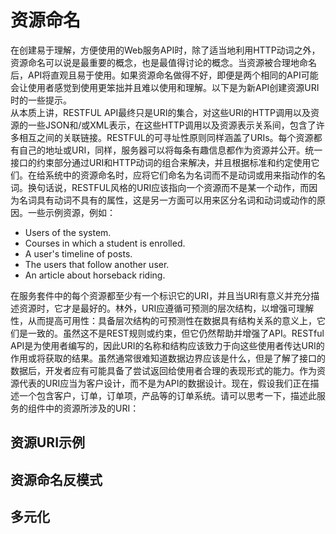 # 资源命名
在创建易于理解，方便使用的Web服务API时，除了适当地利用HTTP动词之外，资源命名可以说是最重要的概念，也是最值得讨论的概念。当资源被合理地命名后，API将直观且易于使用。如果资源命名做得不好，即便是两个相同的API可能会让使用者感觉到使用更笨拙并且难以使用和理解。以下是为新API创建资源URI时的一些提示。  
从本质上讲，RESTFUL API最终只是URI的集合，对这些URI的HTTP调用以及资源的一些JSON和/或XML表示，在这些HTTP调用以及资源表示关系间，包含了许多相互之间的关联链接。RESTFUL的可寻址性原则同样涵盖了URIs。每个资源都有自己的地址或URI，同样，服务器可以将每条有趣信息都作为资源并公开。统一接口的约束部分通过URI和HTTP动词的组合来解决，并且根据标准和约定使用它们。在给系统中的资源命名时，应将它们命名为名词而不是动词或用来指动作的名词。换句话说，RESTFUL风格的URI应该指向一个资源而不是某一个动作，而因为名词具有动词不具有的属性，这是另一方面可以用来区分名词和动词或动作的原因。一些示例资源，例如：  
- Users of the system.
- Courses in which a student is enrolled.
- A user's timeline of posts.
- The users that follow another user.
- An article about horseback riding.

在服务套件中的每个资源都至少有一个标识它的URI，并且当URI有意义并充分描述资源时，它才是最好的。林外，URI应遵循可预测的层次结构，以增强可理解性，从而提高可用性：具备层次结构的可预测性在数据具有结构关系的意义上，它们是一致的。虽然这不是REST规则或约束，但它仍然帮助并增强了API。RESTful API是为使用者编写的，因此URI的名称和结构应该致力于向这些使用者传达URI的作用或将获取的结果。虽然通常很难知道数据边界应该是什么，但是了解了接口的数据后，开发者应有可能具备了尝试返回给使用者合理的表现形式的能力。作为资源代表的URI应当为客户设计，而不是为API的数据设计。现在，假设我们正在描述一个包含客户，订单，订单项，产品等的订单系统。请可以思考一下，描述此服务的组件中的资源所涉及的URI：  

## <div id="rue">资源URI示例</div>


## <div id="rnap">资源命名反模式</div>


## <div id="plura">多元化</div>
